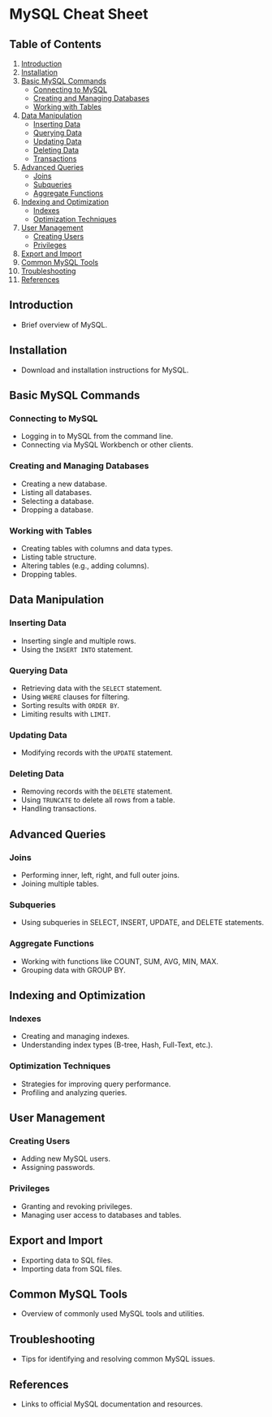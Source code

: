 # MySQL Cheat Sheet

## Table of Contents
1. [Introduction](#introduction)
2. [Installation](#installation)
3. [Basic MySQL Commands](#basic-mysql-commands)
   - [Connecting to MySQL](#connecting-to-mysql)
   - [Creating and Managing Databases](#creating-and-managing-databases)
   - [Working with Tables](#working-with-tables)
4. [Data Manipulation](#data-manipulation)
   - [Inserting Data](#inserting-data)
   - [Querying Data](#querying-data)
   - [Updating Data](#updating-data)
   - [Deleting Data](#deleting-data)
   - [Transactions](#transactions)
5. [Advanced Queries](#advanced-queries)
   - [Joins](#joins)
   - [Subqueries](#subqueries)
   - [Aggregate Functions](#aggregate-functions)
6. [Indexing and Optimization](#indexing-and-optimization)
   - [Indexes](#indexes)
   - [Optimization Techniques](#optimization-techniques)
7. [User Management](#user-management)
   - [Creating Users](#creating-users)
   - [Privileges](#privileges)
8. [Export and Import](#export-and-import)
9. [Common MySQL Tools](#common-mysql-tools)
10. [Troubleshooting](#troubleshooting)
11. [References](#references)

## Introduction
- Brief overview of MySQL.

## Installation
- Download and installation instructions for MySQL.

## Basic MySQL Commands
### Connecting to MySQL
- Logging in to MySQL from the command line.
- Connecting via MySQL Workbench or other clients.

### Creating and Managing Databases
- Creating a new database.
- Listing all databases.
- Selecting a database.
- Dropping a database.

### Working with Tables
- Creating tables with columns and data types.
- Listing table structure.
- Altering tables (e.g., adding columns).
- Dropping tables.

## Data Manipulation
### Inserting Data
- Inserting single and multiple rows.
- Using the `INSERT INTO` statement.

### Querying Data
- Retrieving data with the `SELECT` statement.
- Using `WHERE` clauses for filtering.
- Sorting results with `ORDER BY`.
- Limiting results with `LIMIT`.

### Updating Data
- Modifying records with the `UPDATE` statement.

### Deleting Data
- Removing records with the `DELETE` statement.
- Using `TRUNCATE` to delete all rows from a table.
- Handling transactions.

## Advanced Queries
### Joins
- Performing inner, left, right, and full outer joins.
- Joining multiple tables.

### Subqueries
- Using subqueries in SELECT, INSERT, UPDATE, and DELETE statements.

### Aggregate Functions
- Working with functions like COUNT, SUM, AVG, MIN, MAX.
- Grouping data with GROUP BY.

## Indexing and Optimization
### Indexes
- Creating and managing indexes.
- Understanding index types (B-tree, Hash, Full-Text, etc.).

### Optimization Techniques
- Strategies for improving query performance.
- Profiling and analyzing queries.

## User Management
### Creating Users
- Adding new MySQL users.
- Assigning passwords.

### Privileges
- Granting and revoking privileges.
- Managing user access to databases and tables.

## Export and Import
- Exporting data to SQL files.
- Importing data from SQL files.

## Common MySQL Tools
- Overview of commonly used MySQL tools and utilities.

## Troubleshooting
- Tips for identifying and resolving common MySQL issues.

## References
- Links to official MySQL documentation and resources.
